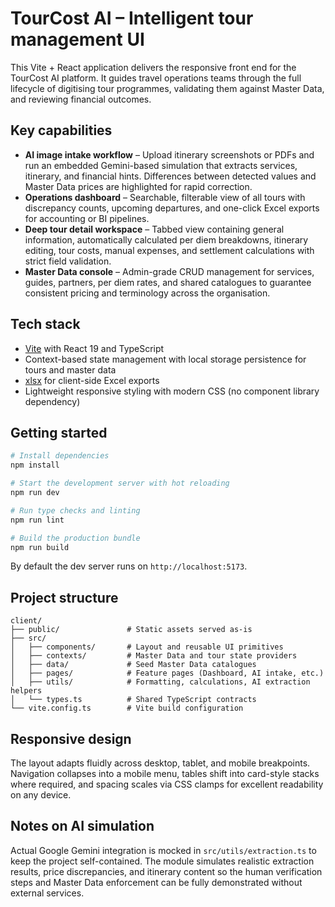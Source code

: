 # TourCost AI – Intelligent tour management UI

This Vite + React application delivers the responsive front end for the TourCost AI platform. It guides travel operations teams through the full lifecycle of digitising tour programmes, validating them against Master Data, and reviewing financial outcomes.

## Key capabilities

- **AI image intake workflow** – Upload itinerary screenshots or PDFs and run an embedded Gemini-based simulation that extracts services, itinerary, and financial hints. Differences between detected values and Master Data prices are highlighted for rapid correction.
- **Operations dashboard** – Searchable, filterable view of all tours with discrepancy counts, upcoming departures, and one-click Excel exports for accounting or BI pipelines.
- **Deep tour detail workspace** – Tabbed view containing general information, automatically calculated per diem breakdowns, itinerary editing, tour costs, manual expenses, and settlement calculations with strict field validation.
- **Master Data console** – Admin-grade CRUD management for services, guides, partners, per diem rates, and shared catalogues to guarantee consistent pricing and terminology across the organisation.

## Tech stack

- [Vite](https://vitejs.dev/) with React 19 and TypeScript
- Context-based state management with local storage persistence for tours and master data
- [xlsx](https://github.com/SheetJS/sheetjs) for client-side Excel exports
- Lightweight responsive styling with modern CSS (no component library dependency)

## Getting started

```bash
# Install dependencies
npm install

# Start the development server with hot reloading
npm run dev

# Run type checks and linting
npm run lint

# Build the production bundle
npm run build
```

By default the dev server runs on `http://localhost:5173`.

## Project structure

```
client/
├── public/               # Static assets served as-is
├── src/
│   ├── components/       # Layout and reusable UI primitives
│   ├── contexts/         # Master Data and tour state providers
│   ├── data/             # Seed Master Data catalogues
│   ├── pages/            # Feature pages (Dashboard, AI intake, etc.)
│   ├── utils/            # Formatting, calculations, AI extraction helpers
│   └── types.ts          # Shared TypeScript contracts
└── vite.config.ts        # Vite build configuration
```

## Responsive design

The layout adapts fluidly across desktop, tablet, and mobile breakpoints. Navigation collapses into a mobile menu, tables shift into card-style stacks where required, and spacing scales via CSS clamps for excellent readability on any device.

## Notes on AI simulation

Actual Google Gemini integration is mocked in `src/utils/extraction.ts` to keep the project self-contained. The module simulates realistic extraction results, price discrepancies, and itinerary content so the human verification steps and Master Data enforcement can be fully demonstrated without external services.
